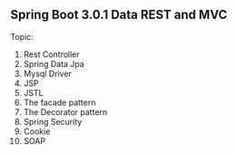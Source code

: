 ## Spring Boot 3.0.1 Data REST and MVC
Topic:
1. Rest Controller
2. Spring Data Jpa
3. Mysql Driver
4. JSP
5. JSTL
6. The facade pattern
7. The Decorator pattern 
8. Spring Security
9. Cookie
10. SOAP
